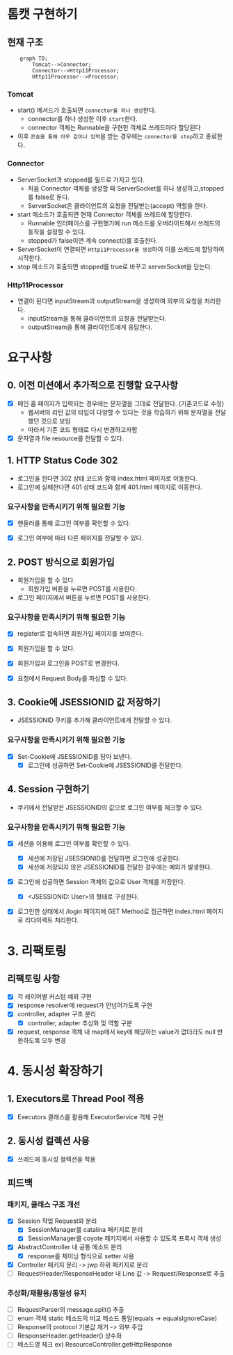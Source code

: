 # 톰캣 구현하기

## 현재 구조
```mermaid
    graph TD;
        Tomcat-->Connector;
        Connector-->Http11Processor;
        Http11Processor-->Processor;
```
### Tomcat
- start() 메서드가 호출되면 `connector를 하나 생성`한다.
  - connector를 하나 생성한 이후 `start`한다.
  - connector 객체는 Runnable을 구현한 객체로 쓰레드마다 할당된다
- 이후 `콘솔을 통해 아무 값이나 입력`을 받는 경우에는 `connector를 stop`하고 종료한다. 

### Connector
- ServerSocket과 stopped를 필드로 가지고 있다.
  - 처음 Connector 객체를 생성할 때 ServerSocket를 하나 생성하고,stopped를 false로 둔다.
  - ServerSocket은 클라이언트의 요청을 전달받는(accept) 역할을 한다.
- start 메소드가 호출되면 현재 Connector 객체를 쓰레드에 할당한다.
  - Runnable 인터페이스를 구현했기에 run 메소드를 오버라이드해서 쓰레드의 동작을 설정할 수 있다.
  - stopped가 false이면 계속 connect()를 호출한다.
- ServerSocket이 연결되면 `Http11Processor를 생성`하여 이를 쓰레드에 할당하여 시작한다.
- stop 메소드가 호출되면 stopped를 true로 바꾸고 serverSocket을 닫는다.

### Http11Processor
- 연결이 된다면 inputStream과 outputStream을 생성하여 외부의 요청을 처리한다.
  - inputStream을 통해 클라이언트의 요청을 전달받는다.
  - outputStream을 통해 클라이언트에게 응답한다.

# 요구사항
## 0. 이전 미션에서 추가적으로 진행할 요구사항
- [x] 메인 홈 페이지가 입력되는 경우에는 문자열을 그대로 전달한다. (기존코드로 수정)
  - 웹서버의 리턴 값의 타입이 다양할 수 있다는 것을 학습하기 위해 문자열을 전달했던 것으로 보임
  - 따라서 기존 코드 형태로 다시 변경하고자함
- [x] 문자열과 file resource를 전달할 수 있다.

## 1. HTTP Status Code 302
- 로그인을 한다면 302 상태 코드와 함께 index.html 페이지로 이동한다.
- 로그인에 실패한다면 401 상태 코드와 함께 401.html 페이지로 이동한다.

### 요구사항을 만족시키기 위해 필요한 기능
- [x] 핸들러를 통해 로그인 여부를 확인할 수 있다.
- [x] 로그인 여부에 따라 다른 페이지를 전달할 수 있다.


## 2. POST 방식으로 회원가입
- 회원가입을 할 수 있다. 
  - 회원가입 버튼을 누르면 POST를 사용한다.
- 로그인 페이지에서 버튼을 누르면 POST를 사용한다.

### 요구사항을 만족시키기 위해 필요한 기능
- [x] register로 접속하면 회원가입 페이지를 보여준다.
- [x] 회원가입을 할 수 있다.
- [x] 회원가입과 로그인을 POST로 변경한다.
- [x] 요청에서 Request Body를 파싱할 수 있다.


## 3. Cookie에 JSESSIONID 값 저장하기
- JSESSIONID 쿠키를 추가해 클라이언트에게 전달할 수 있다.

### 요구사항을 만족시키기 위해 필요한 기능
- [x] Set-Cookie에 JSESSIONID를 담아 보낸다.
  - [x] 로그인에 성공하면 Set-Cookie에 JSESSIONID를 전달한다.

## 4. Session 구현하기
- 쿠키에서 전달받은 JSESSIONID의 값으로 로그인 여부를 체크할 수 있다.

### 요구사항을 만족시키기 위해 필요한 기능
- [x] 세션을 이용해 로그인 여부를 확인할 수 있다.
  - [x] 세션에 저장된 JSESSIONID를 전달하면 로그인에 성공한다.
  - [x] 세션에 저장되지 않은 JSESSIONID를 전달한 경우에는 예외가 발생한다.
- [x] 로그인에 성공하면 Session 객체의 값으로 User 객체를 저장한다.
  - [x] <JSESSIONID: User>의 형태로 구성한다.
- [x] 로그인한 상태에서 /login 페이지에 GET Method로 접근하면 index.html 페이지로 리다이렉트 처리한다.


# 3. 리팩토링
## 리팩토링 사항
- [x] 각 레이어별 커스텀 예외 구현
- [x] response resolver에 request가 안넘어가도록 구현
- [x] controller, adapter 구조 분리
  - [x] controller, adapter 추상화 및 역할 구분
- [x] request, response 객체 내 map에서 key에 해당하는 value가 없더라도 null 반환하도록 모두 변경 

# 4. 동시성 확장하기
## 1. Executors로 Thread Pool 적용
- [x] Executors 클래스를 활용해 ExecutorService 객체 구현

## 2. 동시성 컬렉션 사용
- [x] 쓰레드에 동시성 컬렉션을 적용


## 피드백
### 패키지, 클래스 구조 개선
- [x] Session 작업 Request와 분리
  - [x] SessionManager를 catalina 패키지로 분리
  - [x] SessionManager를 coyote 패키지에서 사용할 수 있도록 프록시 객체 생성
- [x] AbstractController 내 공통 메소드 분리
  - [x] response를 체이닝 형식으로 setter 사용
- [x] Controller 패키지 분리 -> jwp 하위 패키지로 분리
- [ ] RequestHeader/ResponseHeader 내 Line 값 -> Request/Response로 추출

### 추상화/재활용/통일성 유지
- [ ] RequestParser의 message.split() 추출
- [ ] enum 객체 static 메소드의 비교 메소드 통일(equals -> equalsIgnoreCase)
- [ ] Response의 protocol 기본값 제거 -> 외부 주입
- [ ] ResponseHeader.getHeader() 상수화
- [ ] 메소드명 체크 ex) ResourceController.getHttpResponse
